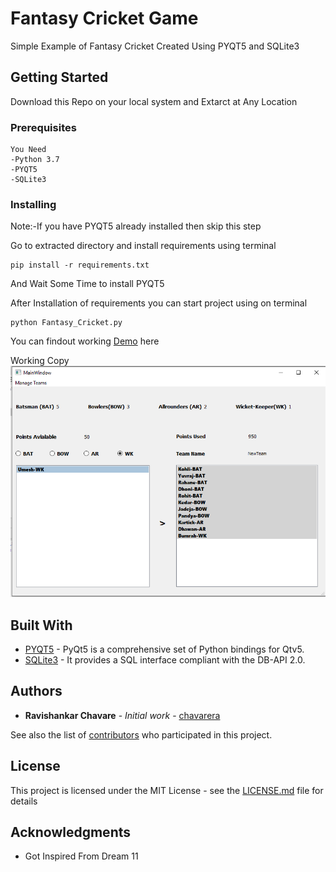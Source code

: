 # Fantasy Cricket Game

Simple Example of Fantasy Cricket Created Using PYQT5 and SQLite3

## Getting Started

Download this Repo on your local system and Extarct at Any Location

### Prerequisites
```
You Need 
-Python 3.7
-PYQT5
-SQLite3
```

### Installing
Note:-If you have PYQT5 already installed then skip this step

Go to extracted directory and install requirements using terminal

```
pip install -r requirements.txt
```

And Wait Some Time to install PYQT5 


After Installation of requirements you can start project using on terminal
```
python Fantasy_Cricket.py
```
You can findout working [Demo](https://github.com/chavarera/Fantasy-Cricket-Game/blob/master/Screenshots/Demo) here

Working Copy
![FinalWindow](https://github.com/chavarera/Fantasy-Cricket-Game/blob/master/Screenshots/3_Selected_Team.PNG?raw=true)




## Built With

* [PYQT5](https://pypi.org/project/PyQt5/) - PyQt5 is a comprehensive set of Python bindings for Qtv5.
* [SQLite3](https://docs.python.org/2/library/sqlite3.html) - It provides a SQL interface compliant with the DB-API 2.0.



## Authors

* **Ravishankar Chavare** - *Initial work* - [chavarera](https://github.com/chavarera)

See also the list of [contributors](https://github.com/chavarera/Fantasy-Cricket-Game/contributors) who participated in this project.

## License

This project is licensed under the MIT License - see the [LICENSE.md](LICENSE.md) file for details

## Acknowledgments

* Got Inspired From Dream 11


